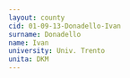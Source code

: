 ```yaml
---
layout: county 
cid: 01-09-13-Donadello-Ivan
surname: Donadello
name: Ivan
university: Univ. Trento
unita: DKM
---
```

